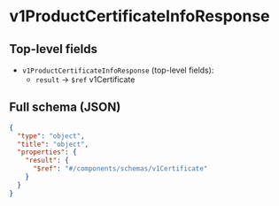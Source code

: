 # v1ProductCertificateInfoResponse

## Top-level fields
- `v1ProductCertificateInfoResponse` (top-level fields):
  - `result` → `$ref` v1Certificate

## Full schema (JSON)
```json
{
  "type": "object",
  "title": "object",
  "properties": {
    "result": {
      "$ref": "#/components/schemas/v1Certificate"
    }
  }
}
```
